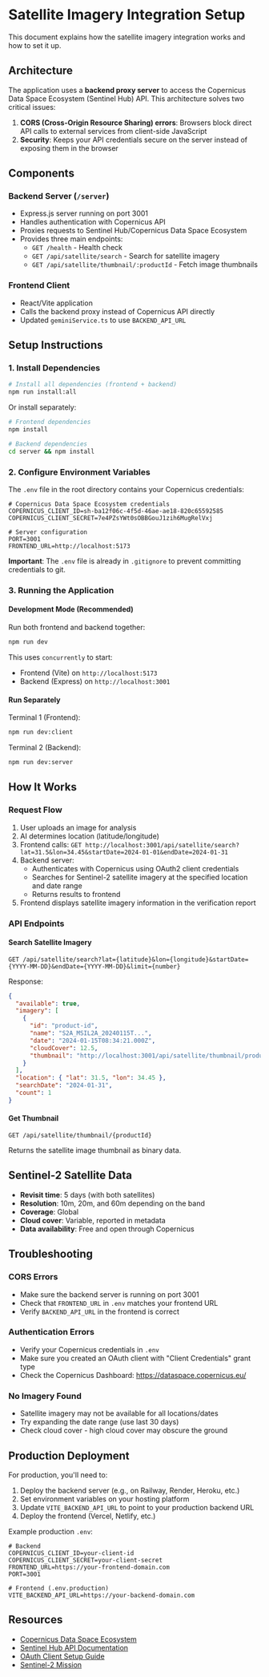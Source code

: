 # Satellite Imagery Integration Setup

This document explains how the satellite imagery integration works and how to set it up.

## Architecture

The application uses a **backend proxy server** to access the Copernicus Data Space Ecosystem (Sentinel Hub) API. This architecture solves two critical issues:

1. **CORS (Cross-Origin Resource Sharing) errors**: Browsers block direct API calls to external services from client-side JavaScript
2. **Security**: Keeps your API credentials secure on the server instead of exposing them in the browser

## Components

### Backend Server (`/server`)
- Express.js server running on port 3001
- Handles authentication with Copernicus API
- Proxies requests to Sentinel Hub/Copernicus Data Space Ecosystem
- Provides three main endpoints:
  - `GET /health` - Health check
  - `GET /api/satellite/search` - Search for satellite imagery
  - `GET /api/satellite/thumbnail/:productId` - Fetch image thumbnails

### Frontend Client
- React/Vite application
- Calls the backend proxy instead of Copernicus API directly
- Updated `geminiService.ts` to use `BACKEND_API_URL`

## Setup Instructions

### 1. Install Dependencies

```bash
# Install all dependencies (frontend + backend)
npm run install:all
```

Or install separately:
```bash
# Frontend dependencies
npm install

# Backend dependencies
cd server && npm install
```

### 2. Configure Environment Variables

The `.env` file in the root directory contains your Copernicus credentials:

```env
# Copernicus Data Space Ecosystem credentials
COPERNICUS_CLIENT_ID=sh-ba12f06c-4f5d-46ae-ae18-820c65592585
COPERNICUS_CLIENT_SECRET=7e4PZsYWt0sOBBGouJ1zih6MugRelVxj

# Server configuration
PORT=3001
FRONTEND_URL=http://localhost:5173
```

**Important**: The `.env` file is already in `.gitignore` to prevent committing credentials to git.

### 3. Running the Application

#### Development Mode (Recommended)

Run both frontend and backend together:

```bash
npm run dev
```

This uses `concurrently` to start:
- Frontend (Vite) on `http://localhost:5173`
- Backend (Express) on `http://localhost:3001`

#### Run Separately

Terminal 1 (Frontend):
```bash
npm run dev:client
```

Terminal 2 (Backend):
```bash
npm run dev:server
```

## How It Works

### Request Flow

1. User uploads an image for analysis
2. AI determines location (latitude/longitude)
3. Frontend calls: `GET http://localhost:3001/api/satellite/search?lat=31.5&lon=34.45&startDate=2024-01-01&endDate=2024-01-31`
4. Backend server:
   - Authenticates with Copernicus using OAuth2 client credentials
   - Searches for Sentinel-2 satellite imagery at the specified location and date range
   - Returns results to frontend
5. Frontend displays satellite imagery information in the verification report

### API Endpoints

#### Search Satellite Imagery

```http
GET /api/satellite/search?lat={latitude}&lon={longitude}&startDate={YYYY-MM-DD}&endDate={YYYY-MM-DD}&limit={number}
```

Response:
```json
{
  "available": true,
  "imagery": [
    {
      "id": "product-id",
      "name": "S2A_MSIL2A_20240115T...",
      "date": "2024-01-15T08:34:21.000Z",
      "cloudCover": 12.5,
      "thumbnail": "http://localhost:3001/api/satellite/thumbnail/product-id"
    }
  ],
  "location": { "lat": 31.5, "lon": 34.45 },
  "searchDate": "2024-01-31",
  "count": 1
}
```

#### Get Thumbnail

```http
GET /api/satellite/thumbnail/{productId}
```

Returns the satellite image thumbnail as binary data.

## Sentinel-2 Satellite Data

- **Revisit time**: 5 days (with both satellites)
- **Resolution**: 10m, 20m, and 60m depending on the band
- **Coverage**: Global
- **Cloud cover**: Variable, reported in metadata
- **Data availability**: Free and open through Copernicus

## Troubleshooting

### CORS Errors
- Make sure the backend server is running on port 3001
- Check that `FRONTEND_URL` in `.env` matches your frontend URL
- Verify `BACKEND_API_URL` in the frontend is correct

### Authentication Errors
- Verify your Copernicus credentials in `.env`
- Make sure you created an OAuth client with "Client Credentials" grant type
- Check the Copernicus Dashboard: https://dataspace.copernicus.eu/

### No Imagery Found
- Satellite imagery may not be available for all locations/dates
- Try expanding the date range (use last 30 days)
- Check cloud cover - high cloud cover may obscure the ground

## Production Deployment

For production, you'll need to:

1. Deploy the backend server (e.g., on Railway, Render, Heroku, etc.)
2. Set environment variables on your hosting platform
3. Update `VITE_BACKEND_API_URL` to point to your production backend URL
4. Deploy the frontend (Vercel, Netlify, etc.)

Example production `.env`:
```env
# Backend
COPERNICUS_CLIENT_ID=your-client-id
COPERNICUS_CLIENT_SECRET=your-client-secret
FRONTEND_URL=https://your-frontend-domain.com
PORT=3001

# Frontend (.env.production)
VITE_BACKEND_API_URL=https://your-backend-domain.com
```

## Resources

- [Copernicus Data Space Ecosystem](https://dataspace.copernicus.eu/)
- [Sentinel Hub API Documentation](https://documentation.dataspace.copernicus.eu/APIs/SentinelHub.html)
- [OAuth Client Setup Guide](https://documentation.dataspace.copernicus.eu/APIs/SentinelHub/Overview/Authentication.html)
- [Sentinel-2 Mission](https://sentinels.copernicus.eu/web/sentinel/missions/sentinel-2)
